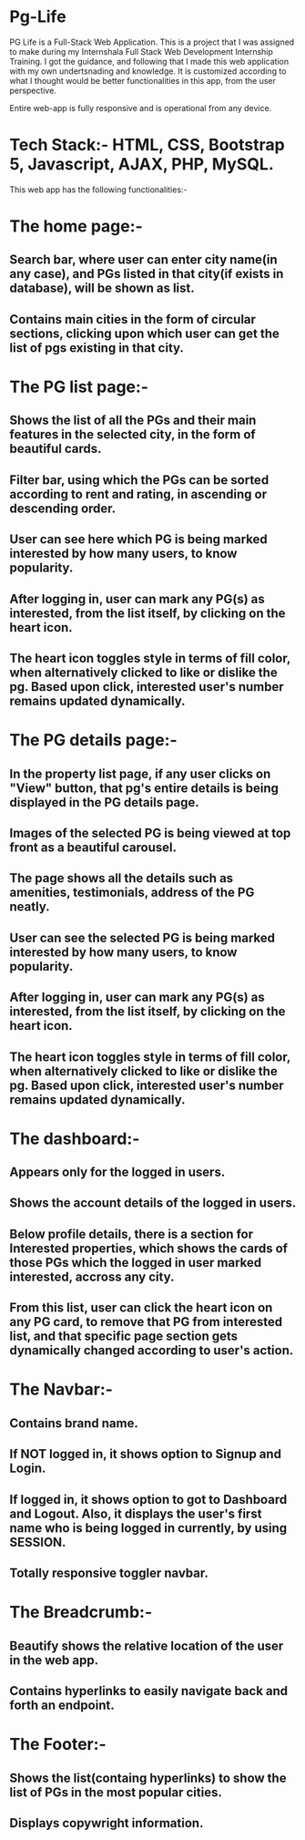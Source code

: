 # Pg-Life
PG Life is a Full-Stack Web Application. This is a project that I was assigned to make during my Internshala Full Stack Web Development Internship Training. I got the guidance, and following that I made this web application with my own undertsnading and knowledge. It is customized according to what I thought would be better functionalities in this app, from the user perspective.

Entire web-app is fully responsive and is operational from any device.

# Tech Stack:- HTML, CSS, Bootstrap 5, Javascript, AJAX, PHP, MySQL.

This web app has the following functionalities:-

# The home page:-
## Search bar, where user can enter city name(in any case), and PGs listed in that city(if exists in database), will be shown as list.
## Contains main cities in the form of circular sections, clicking upon which user can get the list of pgs existing in that city.

# The PG list page:-
## Shows the list of all the PGs and their main features in the selected city, in the form of beautiful cards.
## Filter bar, using which the PGs can be sorted according to rent and rating, in ascending or descending order.
## User can see here which PG is being marked interested by how many users, to know popularity.
## After logging in, user can mark any PG(s) as interested, from the list itself, by clicking on the heart icon.
## The heart icon toggles style in terms of fill color, when alternatively clicked to like or dislike the pg. Based upon click, interested user's number remains updated dynamically.

# The PG details page:-
## In the property list page, if any user clicks on "View" button, that pg's entire details is being displayed in the PG details page.
## Images of the selected PG is being viewed at top front as a beautiful carousel.
## The page shows all the details such as amenities, testimonials, address of the PG neatly.
## User can see the selected PG is being marked interested by how many users, to know popularity.
## After logging in, user can mark any PG(s) as interested, from the list itself, by clicking on the heart icon.
## The heart icon toggles style in terms of fill color, when alternatively clicked to like or dislike the pg. Based upon click, interested user's number remains updated dynamically.

# The dashboard:-
## Appears only for the logged in users.
## Shows the account details of the logged in users.
## Below profile details, there is a section for Interested properties, which shows the cards of those PGs which the logged in user marked interested, accross any city.
## From this list, user can click the heart icon on any PG card, to remove that PG from interested list, and that specific page section gets dynamically changed according to user's action.

# The Navbar:-
## Contains brand name.
## If NOT logged in, it shows option to Signup and Login.
## If logged in, it shows option to got to Dashboard and Logout. Also, it displays the user's first name who is being logged in currently, by using SESSION.
## Totally responsive toggler navbar.

# The Breadcrumb:-
## Beautify shows the relative location of the user in the web app.
## Contains hyperlinks to easily navigate back and forth an endpoint.

# The Footer:-
## Shows the list(containg hyperlinks) to show the list of PGs in the most popular cities.
## Displays copywright information.

